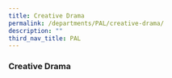 ```yaml
---
title: Creative Drama
permalink: /departments/PAL/creative-drama/
description: ""
third_nav_title: PAL
---
```

### Creative Drama


